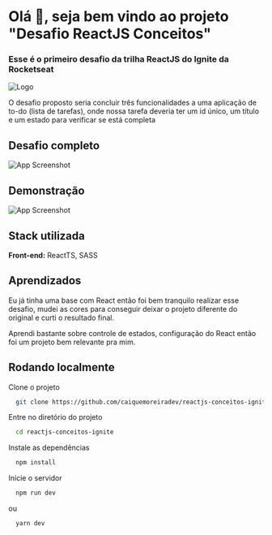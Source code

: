 
# Olá 👋, seja bem vindo ao projeto "Desafio ReactJS Conceitos"

### Esse é o primeiro desafio da trilha ReactJS do Ignite da Rocketseat

![Logo](https://repository-images.githubusercontent.com/344824358/0ff8ac80-8026-11eb-8ed1-e8b77764fbcd)

O desafio proposto seria concluir três funcionalidades a uma aplicação de to-do (lista de tarefas), onde nossa tarefa deveria ter um id único, um título e um estado para verificar se está completa

## Desafio completo

![App Screenshot](https://lh3.googleusercontent.com/yqJweG_yIvRvTDvGUUygFaNXOJKAlhtY0nJ-lMBJfJuVKh8zIbVuLShGnKhfWTxlDHUaLlbrLpmoK6TX3xAWnlsQXIhwyCsyEHTknsJ3OnR5emejrNyVj9fN7sVEBeKBi5oPZ9jvxUiv1KOlKppELZDW4EDrAHfgNNqNMCmyOOFdeHy1Gi8OeJDX4zyBph0RBNBBDzJNwfbm2xcSOWVSR3_jMhE25MSqEPnDFsjMwXw9Sm4AoCqrfoNmgqj3IxR04MhJ_rwY8bjWpVYVnzDkP_c8hfpwDfag_BRDoSRNxzG8a1uk8ig4T1EAbbjHLzaeGn1z7qVRhhGqMInz57gVpGmlqwSSXlhdK54i8ax4J0xgpts_uKqNXD7OodRJzv2wKLkOxV_zqT6iRQtBLEqhZH22pxujBEmOE1qiQh6A1laa2WGqJ5umw_t9kTZqnAgHgf3D_JMuFFvx2RdvUpaKR-ZOJ4v2iQfPII6VX_PDVkQ3uUa-IJ6UhJ54r4l3yqQBC0LQrIsofWOdszsIwUJMh1sZf4Jg05kPhLxxK_c8NI5Fi4DStiAiFLOoP4t-WJRRb2L8pIBjYWWo6WstfnKTIvevdUK8kzq7Iy9QupapdH5AtSIjfIztOwiTNo79dXejDNyzJtfuhujxhHiqW_nj9FOhQ4UkmVp0v9OXHP9sdEwJk1W7zAHi-AJ-fbw3uzH5__lQR2EdYz1Y5um8A_UCaws=w1336-h611-no?authuser=0)


## Demonstração

![App Screenshot](https://lh3.googleusercontent.com/bXpLe5mG56aiZdd7lPD4K0F2Y87D-Hlc34MB7tOfe2BRnlWfqIbmhpqOd5bM_MbW-8Cdn2tPU_sGK9wnQ60JQX8y4kT3pggw9ypNOQwfU836V9bYvDaHpkLVVWF37sKV5A_ZUUM3svDoUE-v6qjFF-YSJH4W8xnaoLovvMyHv9X1ipmJnh6v-30T5_h09QoSY9d_JLIuetKLW36iIKW4nKKm9s9DhxrB__hHYk-JO72zmajryquA-J1wpeqEFLr23_xNwBOnQD5TNMza0uaxeH4f7turkvMQfjKALQjHvVYGLTW-VaVQsb-xwsWq6ix_vVh7tOutCGVlXtSS3obf0I0yXv21zZ1-A-LBkKmVAKrGxEAT-xTH40SW_jg8nRFDD8TEoUmFkCp7qZZfEZ_dOEPpePMUyHKiICsbAWiGKPj7SSqRZfu-Wvr7yRN1roA7e6Z4tqOwjZSYV6DPqJEBPO1iscqIbKAuLsH5gA_qS1c9LHzdmtePLaYfL9uXz97htrXUQKm3ATS-NUZ7GI3XUz_96zBq0v1dCzj2p4GCeoD_p0zINwaccRYBHCRMmiUfevTqscJqVAwNr6JhR84Bc3-vhVPqUxw9oShgZpQNSa8bB-GPQp6CgASBRr_ASQfHAqTGU0kCHkbtE9e-ilHOKJALNLJkHglGKKHauGw7O8matTBEfonm_YnNd6Zd0NXKKgqxYGDhMmVCc9iHo14qQxY=w1112-h625-no)


## Stack utilizada

**Front-end:** ReactTS, SASS



## Aprendizados

Eu já tinha uma base com React então foi bem tranquilo realizar esse desafio, mudei as cores para conseguir deixar o projeto diferente do original e curti o resultado final.

Aprendi bastante sobre controle de estados, configuração do React então foi um projeto bem relevante pra mim.

## Rodando localmente

Clone o projeto

```bash
  git clone https://github.com/caiquemoreiradev/reactjs-conceitos-ignite.git
```

Entre no diretório do projeto

```bash
  cd reactjs-conceitos-ignite
```

Instale as dependências

```bash
  npm install
```

Inicie o servidor

```bash
  npm run dev
```

ou 

```bash
  yarn dev
```


